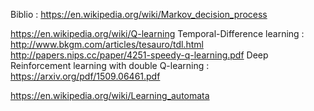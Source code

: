 Biblio :
https://en.wikipedia.org/wiki/Markov_decision_process

https://en.wikipedia.org/wiki/Q-learning
Temporal-Difference learning : http://www.bkgm.com/articles/tesauro/tdl.html
http://papers.nips.cc/paper/4251-speedy-q-learning.pdf
Deep Reinforcement learning with double Q-learning : https://arxiv.org/pdf/1509.06461.pdf

https://en.wikipedia.org/wiki/Learning_automata

